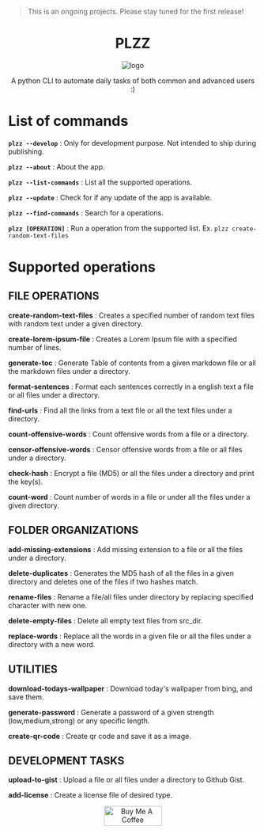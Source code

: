 > This is an ongoing projects. Please stay tuned for the first release!
>
> 
<div align=center>
<h1 align=center> PLZZ </h1>

<img align=center src="logo.jpg" alt="logo">

<p align=center> A python CLI to automate daily tasks of both common and advanced users :) </p>

</div>




# List of commands

**`plzz --develop`** : Only for development purpose. Not intended to ship during publishing.

**`plzz --about`** : About the app.

**`plzz --list-commands`** : List all the supported operations.

**`plzz --update`** : Check for if any update of the app is available.

**`plzz --find-commands`** : Search for a operations.

**`plzz [OPERATION]`** : Run a operation from the supported list. Ex. `plzz create-random-text-files`



# Supported operations

## FILE OPERATIONS

**create-random-text-files** : Creates a specified number of random text files with random text under a given directory.

**create-lorem-ipsum-file** : Creates a Lorem Ipsum file with a specified number of lines.

**generate-toc** : Generate Table of contents from a given markdown file or all the markdown files under a directory.

**format-sentences** : Format each sentences correctly in a english text a file or all files under a directory.

**find-urls** : Find all the links from a text file or all the text files under a directory.

**count-offensive-words** : Count offensive words from a file or a directory.

**censor-offensive-words** : Censor offensive words from a file or all files under a directory.

**check-hash** : Encrypt a file (MD5) or all the files under a directory and print the key(s).

**count-word** : Count number of words in a file or under all the files under a given directory.

## FOLDER ORGANIZATIONS

**add-missing-extensions** : Add missing extension to a file or all the files under a directory.

**delete-duplicates** : Generates the MD5 hash of all the files in a given directory and deletes one of the files if two hashes match.

**rename-files** : Rename a file/all files under directory by replacing specified character with new one.

**delete-empty-files** : Delete all empty text files from src_dir.

**replace-words** : Replace all the words in a given file or all the files under a directory with a new word.

## UTILITIES

**download-todays-wallpaper** : Download today's wallpaper from bing, and save them.

**generate-password** : Generate a password of a given strength (low,medium,strong) or any specific length.

**create-qr-code** : Create qr code and save it as a image.

## DEVELOPMENT TASKS

**upload-to-gist** : Upload a file or all files under a directory to Github Gist.

**add-license** : Create a license file of desired type.



<p align=center><a href="https://www.buymeacoffee.com/deep5050" target="_blank"><img src="https://cdn.buymeacoffee.com/buttons/v2/default-yellow.png" alt="Buy Me A Coffee" style="height: 40px !important;width: 117px !important;" ></a></p>